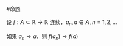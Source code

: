 #命题 

设 $f:A\subset \mathbb{R}\to \mathbb{R}$ 连续，$a_{n},a\in A, \; n=1,2,\dots$

如果 $a_{n}\to a$，则 $f(a_{n})\to f(a)$